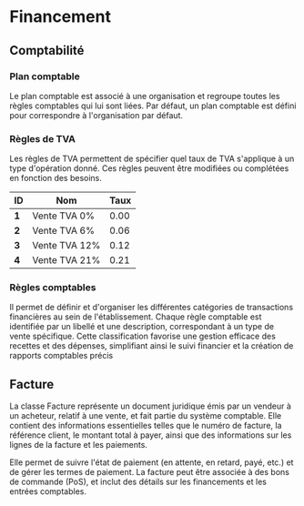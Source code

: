 # Financement

## Comptabilité

### Plan comptable
Le plan comptable est associé à une organisation et regroupe toutes les règles comptables qui lui sont liées. Par défaut, un plan comptable est défini pour correspondre à l'organisation par défaut.

### Règles de TVA 

Les règles de TVA permettent de spécifier quel taux de TVA s'applique à un type d'opération donné. Ces règles peuvent être modifiées ou complétées en fonction des besoins.

| **ID** | **Nom**            | **Taux** |
|--------|--------------------|----------|
| **1**  | Vente TVA 0%       | 0.00     |
| **2**  | Vente TVA 6%       | 0.06     |
| **3**  | Vente TVA 12%      | 0.12     |
| **4**  | Vente TVA 21%      | 0.21     |


### Règles comptables
Il permet de définir et d'organiser les différentes catégories de transactions financières au sein de l'établissement. Chaque règle comptable est identifiée par un libellé et une description, correspondant à un type de vente spécifique. Cette classification favorise une gestion efficace des recettes et des dépenses, simplifiant ainsi le suivi financier et la création de rapports comptables précis

## Facture
La classe Facture représente un document juridique émis par un vendeur à un acheteur, relatif à une vente, et fait partie du système comptable. Elle contient des informations essentielles telles que le numéro de facture, la référence client, le montant total à payer, ainsi que des informations sur les lignes de la facture et les paiements.

Elle permet de suivre l'état de paiement (en attente, en retard, payé, etc.) et de gérer les termes de paiement. La facture peut être associée à des bons de commande (PoS), et inclut des détails sur les financements et les entrées comptables.
